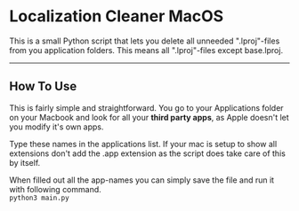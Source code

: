 # Localization Cleaner MacOS

This is a small Python script that lets you delete all unneeded ".lproj"-files from you application folders. This means all ".lproj"-files except base.lproj.

---

## How To Use

This is fairly simple and straightforward. You go to your Applications folder on your Macbook and look for all your **third party apps**, as Apple doesn't let you modify it's own apps.

Type these names in the applications list. If your mac is setup to show all extensions don't add the .app extension as the script does take care of this by itself.

When filled out all the app-names you can simply save the file and run it with following command. </br>
`python3 main.py`
